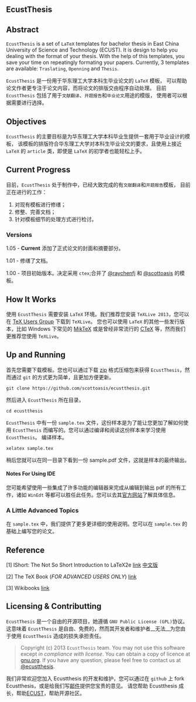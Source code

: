 EcustThesis
-----------

## Abstract

`EcustThesis` is a set of `LaTeX` templates for bachelor thesis in East
China University of Science and Technology (ECUST). It is design to
help you dealing with the format of your thesis. With the help of this
templates, you save your time on repeatingly formating your
papers. Currently, 3 templates are available: `Traslating`, `Openning`
and `Thesis`.


`EcustThesis` 是一份用于华东理工大学本科生毕业论文的 `LaTeX` 模板，
可以帮助论文作者更专注于论文内容，而将论文的排版交由程序自动处理。
目前 `EcustThesis` 包括了用于`文献翻译`、`开题报告`和`毕业论文`用途的模版，
使用者可以根据需要进行选择。


## Objectives

`EcustThesis` 的主要目标是为华东理工大学本科毕业生提供一套用于毕业设计的模板，
该模板的排版符合华东理工大学对本科生毕业论文的要求，且使用上接近 `LaTeX` 的
`article` 类，即使是 `LaTeX` 的初学者也能轻松上手。


## Current Progress

目前，`EcustThesis` 处于制作中，已经大致完成的有`文献翻译`和`开题报告`模板，
目前正在进行的工作：
1. 对现有模板进行修缮；
2. 修整、完善文档；
3. 针对模板细节的处理方式进行检讨。

### Versions

1.05 - __Current__ 添加了正式论文的封面和摘要部分。

1.01 - 修缮了文档。

1.00 - 项目初始版本。决定采用 `ctex`;合并了
      	[@raychenfj](https://github.com/raychenfj) 和
      	[@scottoasis](https://github.com/scottoasis) 的模板。



## How It Works

使用 `EcustThesis` 需要安装 `LaTeX` 环境。我们推荐您安装 `TeXLive 2013`，您可以在
[TeX Users Group](http://www.tug.org/texlive/) 下载到 `TeXLive`。
您也可以使用 `LaTeX` 的其他一些发行版本，比如 Windows 下常见的
[MikTeX](http://miktex.org) 或是曾经非常流行的 [CTeX](http://www.ctex.org)
等，然而我们更推荐您使用 `TeXLive`。

## Up and Running

首先您需要下载模板。您也可以通过下载
[zip](https://github.com/scottoasis/ecustthesis/archive/master.zip)
格式压缩包来获得 `EcustThesis`，然而通过 `git` 的方式更为简单，且更加方便更新。

    git clone https://github.com/scottoasis/ecustthesis.git

然后进入 `EcustThesis` 所在目录，

    cd ecustthesis

`EcustThesis` 中有一份 `sample.tex` 文件，这份样本是为了能让您更加了解如何使用
`EcustThesis` 而编写的。您可以通过编译和阅读这份样本来学习使用 `EcustThesis`。
编译样本。

    xelatex sample.tex

稍后您就可以在同一目录下看到一份 sample.pdf 文件，这就是样本的最终输出。

#### Notes For Using IDE

您可能希望使用一些集成了许多功能的编辑器来完成从编辑到输出 pdf 的所有工作，诸如 `WinEdt`
等都可以胜任此任务。您可以去其[官方网站](http://www.winedt.com/)了解具体信息。


### A Little Advanced Topics

在 `sample.tex` 中，我们提供了更多更详细的使用说明。您可以在 `sample.tex`
的基础上编写您的论文。


## Reference

[1] IShort: The Not So Short Introduction to LaTeX2e
[link](http://tobi.oetiker.ch/lshort/lshort.pdf)
[中文版](www.cfsm.cn/info/lshort-cn.pdf)

[2] The TeX Book (_FOR ADVANCED USERS ONLY_)
[link](pdfsizeopt.googlecode.com/files/texbook.pdf)

[3] Wikibooks [link](http://en.wikibooks.org/wiki/TeX)



## Licensing & Contributting

`EcustThesis` 是一个自由的开源项目，她遵循 `GNU Public License (GPL)`协议。
这意味着 `EcustThesis` 是自由、免费的，然而其开发者和维护者__无法__为您由于使用
`EcustThesis` 造成的损失承担责任。

> Copyright (c) 2013 `EcustThesis` team. You may not use this software
> except _in compliance with license_. You can obtain a copy of
> licence at [gnu.org](http://www.gnu.org/licenses/gpl.html). If you
> have any question, please feel free to contact us at
> [@ecustthesis](ecustthesis@gmail.com).

我们非常欢迎您加入 Ecustthesis 的开发和维护，您可以通过在 `github` 上 fork
Ecustthesis，或是给我们写[邮件](mailto://ecustthesis@gmail.com)提供您宝贵的意见。
请您帮助 Ecustthesis 成长，帮助[ECUST](http://www.ecust.edu.cn)，帮助开源社区。

